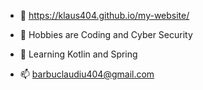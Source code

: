   - 🐰 https://klaus404.github.io/my-website/ 


  - 👀 Hobbies are Coding and Cyber Security
  - 🌱 Learning Kotlin and Spring
  - 📫 barbuclaudiu404@gmail.com


<!---
Klaus404/Klaus404 is a ✨ special ✨ repository because its `README.md` (this file) appears on your GitHub profile.
You can click the Preview link to take a look at your changes.
--->

